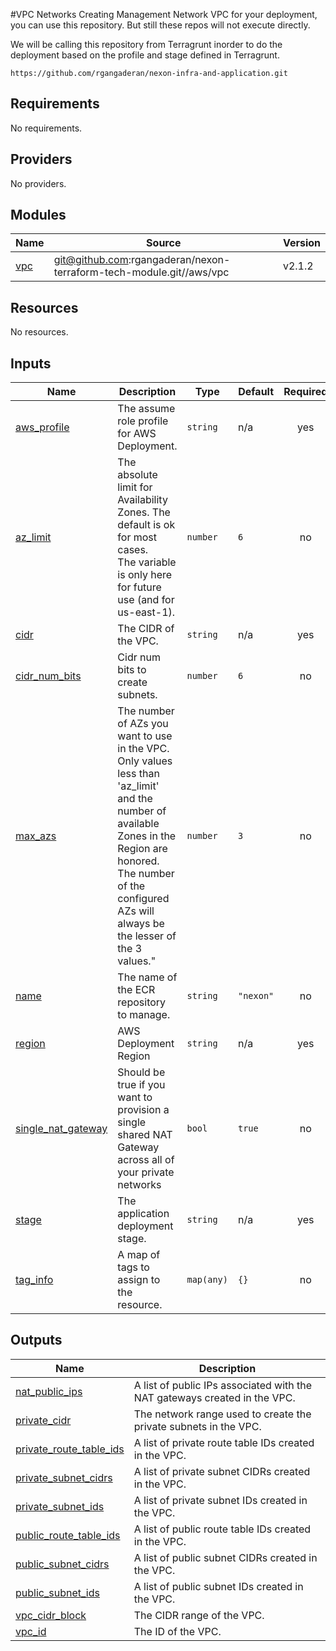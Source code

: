 <!-- BEGIN_TF_DOCS -->
#VPC Networks
Creating Management Network VPC for your deployment, you can use this repository.
But still these repos will not execute directly.

We will be calling this repository from Terragrunt inorder to do the deployment based on the profile and stage defined in Terragrunt. 
```
https://github.com/rgangaderan/nexon-infra-and-application.git
```

## Requirements

No requirements.

## Providers

No providers.

## Modules

| Name | Source | Version |
|------|--------|---------|
| <a name="module_vpc"></a> [vpc](#module\_vpc) | git@github.com:rgangaderan/nexon-terraform-tech-module.git//aws/vpc | v2.1.2 |

## Resources

No resources.

## Inputs

| Name | Description | Type | Default | Required |
|------|-------------|------|---------|:--------:|
| <a name="input_aws_profile"></a> [aws\_profile](#input\_aws\_profile) | The assume role profile for AWS Deployment. | `string` | n/a | yes |
| <a name="input_az_limit"></a> [az\_limit](#input\_az\_limit) | The absolute limit for Availability Zones. The default is ok for most cases.<br>The variable is only here for future use (and for us-east-1). | `number` | `6` | no |
| <a name="input_cidr"></a> [cidr](#input\_cidr) | The CIDR of the VPC. | `string` | n/a | yes |
| <a name="input_cidr_num_bits"></a> [cidr\_num\_bits](#input\_cidr\_num\_bits) | Cidr num bits to create subnets. | `number` | `6` | no |
| <a name="input_max_azs"></a> [max\_azs](#input\_max\_azs) | The number of AZs you want to use in the VPC. Only values less than 'az\_limit' and the number of available Zones in the Region are honored.<br>The number of the configured AZs will always be the lesser of the 3 values." | `number` | `3` | no |
| <a name="input_name"></a> [name](#input\_name) | The name of the ECR repository to manage. | `string` | `"nexon"` | no |
| <a name="input_region"></a> [region](#input\_region) | AWS Deployment Region | `string` | n/a | yes |
| <a name="input_single_nat_gateway"></a> [single\_nat\_gateway](#input\_single\_nat\_gateway) | Should be true if you want to provision a single shared NAT Gateway across all of your private networks | `bool` | `true` | no |
| <a name="input_stage"></a> [stage](#input\_stage) | The application deployment stage. | `string` | n/a | yes |
| <a name="input_tag_info"></a> [tag\_info](#input\_tag\_info) | A map of tags to assign to the resource. | `map(any)` | `{}` | no |

## Outputs

| Name | Description |
|------|-------------|
| <a name="output_nat_public_ips"></a> [nat\_public\_ips](#output\_nat\_public\_ips) | A list of public IPs associated with the NAT gateways created in the VPC. |
| <a name="output_private_cidr"></a> [private\_cidr](#output\_private\_cidr) | The network range used to create the private subnets in the VPC. |
| <a name="output_private_route_table_ids"></a> [private\_route\_table\_ids](#output\_private\_route\_table\_ids) | A list of private route table IDs created in the VPC. |
| <a name="output_private_subnet_cidrs"></a> [private\_subnet\_cidrs](#output\_private\_subnet\_cidrs) | A list of private subnet CIDRs created in the VPC. |
| <a name="output_private_subnet_ids"></a> [private\_subnet\_ids](#output\_private\_subnet\_ids) | A list of private subnet IDs created in the VPC. |
| <a name="output_public_route_table_ids"></a> [public\_route\_table\_ids](#output\_public\_route\_table\_ids) | A list of public route table IDs created in the VPC. |
| <a name="output_public_subnet_cidrs"></a> [public\_subnet\_cidrs](#output\_public\_subnet\_cidrs) | A list of public subnet CIDRs created in the VPC. |
| <a name="output_public_subnet_ids"></a> [public\_subnet\_ids](#output\_public\_subnet\_ids) | A list of public subnet IDs created in the VPC. |
| <a name="output_vpc_cidr_block"></a> [vpc\_cidr\_block](#output\_vpc\_cidr\_block) | The CIDR range of the VPC. |
| <a name="output_vpc_id"></a> [vpc\_id](#output\_vpc\_id) | The ID of the VPC. |
<!-- END_TF_DOCS -->
